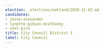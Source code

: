 ```yaml
---
election: _elections/oakland/2020-11-03.md
candidates:
- jesse-alexander
- lynette-gibson-mcelhaney
- noel-pico
title: City Council District 3
label: City Council
---
```

